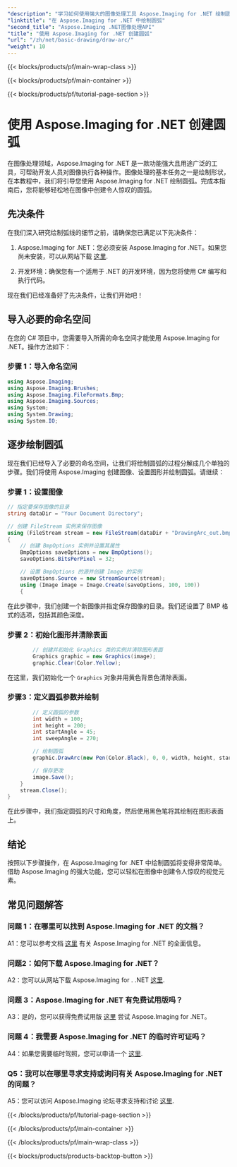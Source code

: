 ```yaml
---
"description": "学习如何使用强大的图像处理工具 Aspose.Imaging for .NET 绘制圆弧。分步指南助您创建令人惊叹的视觉效果。"
"linktitle": "在 Aspose.Imaging for .NET 中绘制圆弧"
"second_title": "Aspose.Imaging .NET图像处理API"
"title": "使用 Aspose.Imaging for .NET 创建圆弧"
"url": "/zh/net/basic-drawing/draw-arc/"
"weight": 10
---
```


{{< blocks/products/pf/main-wrap-class >}}

{{< blocks/products/pf/main-container >}}

{{< blocks/products/pf/tutorial-page-section >}}

# 使用 Aspose.Imaging for .NET 创建圆弧

在图像处理领域，Aspose.Imaging for .NET 是一款功能强大且用途广泛的工具，可帮助开发人员对图像执行各种操作。图像处理的基本任务之一是绘制形状，在本教程中，我们将引导您使用 Aspose.Imaging for .NET 绘制圆弧。完成本指南后，您将能够轻松地在图像中创建令人惊叹的圆弧。

## 先决条件

在我们深入研究绘制弧线的细节之前，请确保您已满足以下先决条件：

1. Aspose.Imaging for .NET：您必须安装 Aspose.Imaging for .NET。如果您尚未安装，可以从网站下载 [这里](https://releases。aspose.com/imaging/net/).

2. 开发环境：确保您有一个适用于 .NET 的开发环境，因为您将使用 C# 编写和执行代码。

现在我们已经准备好了先决条件，让我们开始吧！

## 导入必要的命名空间

在您的 C# 项目中，您需要导入所需的命名空间才能使用 Aspose.Imaging for .NET。操作方法如下：

### 步骤 1：导入命名空间

```csharp
using Aspose.Imaging;
using Aspose.Imaging.Brushes;
using Aspose.Imaging.FileFormats.Bmp;
using Aspose.Imaging.Sources;
using System;
using System.Drawing;
using System.IO;
```

## 逐步绘制圆弧

现在我们已经导入了必要的命名空间，让我们将绘制圆弧的过程分解成几个单独的步骤。我们将使用 Aspose.Imaging 创建图像、设置图形并绘制圆弧。请继续：

### 步骤 1：设置图像

```csharp
// 指定要保存图像的目录
string dataDir = "Your Document Directory";

// 创建 FileStream 实例来保存图像
using (FileStream stream = new FileStream(dataDir + "DrawingArc_out.bmp", FileMode.Create))
{
    // 创建 BmpOptions 实例并设置其属性
    BmpOptions saveOptions = new BmpOptions();
    saveOptions.BitsPerPixel = 32;

    // 设置 BmpOptions 的源并创建 Image 的实例
    saveOptions.Source = new StreamSource(stream);
    using (Image image = Image.Create(saveOptions, 100, 100))
    {
```

在此步骤中，我们创建一个新图像并指定保存图像的目录。我们还设置了 BMP 格式的选项，包括其颜色深度。

### 步骤 2：初始化图形并清除表面

```csharp
        // 创建并初始化 Graphics 类的实例并清除图形表面
        Graphics graphic = new Graphics(image);
        graphic.Clear(Color.Yellow);
```

在这里，我们初始化一个 `Graphics` 对象并用黄色背景色清除表面。

### 步骤3：定义圆弧参数并绘制

```csharp
        // 定义圆弧的参数
        int width = 100;
        int height = 200;
        int startAngle = 45;
        int sweepAngle = 270;

        // 绘制圆弧
        graphic.DrawArc(new Pen(Color.Black), 0, 0, width, height, startAngle, sweepAngle);

        // 保存更改
        image.Save();
    }
    stream.Close();
}
```

在此步骤中，我们指定圆弧的尺寸和角度，然后使用黑色笔将其绘制在图形表面上。

## 结论

按照以下步骤操作，在 Aspose.Imaging for .NET 中绘制圆弧将变得非常简单。借助 Aspose.Imaging 的强大功能，您可以轻松在图像中创建令人惊叹的视觉元素。

## 常见问题解答

### 问题 1：在哪里可以找到 Aspose.Imaging for .NET 的文档？

A1：您可以参考文档 [这里](https://reference.aspose.com/imaging/net/) 有关 Aspose.Imaging for .NET 的全面信息。

### 问题2：如何下载 Aspose.Imaging for .NET？

A2：您可以从网站下载 Aspose.Imaging for . .NET [这里](https://releases。aspose.com/imaging/net/).

### 问题 3：Aspose.Imaging for .NET 有免费试用版吗？

A3：是的，您可以获得免费试用版 [这里](https://releases.aspose.com/) 尝试 Aspose.Imaging for .NET。

### 问题 4：我需要 Aspose.Imaging for .NET 的临时许可证吗？

A4：如果您需要临时驾照，您可以申请一个 [这里](https://purchase。aspose.com/temporary-license/).

### Q5：我可以在哪里寻求支持或询问有关 Aspose.Imaging for .NET 的问题？

A5：您可以访问 Aspose.Imaging 论坛寻求支持和讨论 [这里](https://forum。aspose.com/).


{{< /blocks/products/pf/tutorial-page-section >}}

{{< /blocks/products/pf/main-container >}}

{{< /blocks/products/pf/main-wrap-class >}}

{{< blocks/products/products-backtop-button >}}